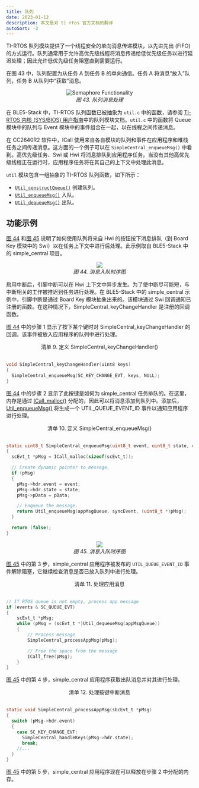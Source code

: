 ```yaml
---
title: 队列
date: 2023-01-12
description: 本文是对 ti rtos 官方文档的翻译
autoSort: -3
---
```


TI-RTOS 队列模块提供了一个线程安全的单向消息传递模块，以先进先出 (FIFO) 的方式运行。队列通常用于允许高优先级线程将消息传递给低优先级任务以进行延迟处理；因此允许低优先级任务阻塞直到需要运行。

在图 43 中，队列配置为从任务 A 到任务 B 的单向通信。任务 A 将消息“放入”队列，任务 B 从队列中“获取”消息。

<center id="figure-43"><img class="medium-zoom-image" src="https://dev.ti.com/tirex/explore/content/simplelink_cc2640r2_sdk_5_30_00_03/docs/ble5stack/ble_user_guide/html/_images/fig-queue-messaging-process.jpg" alt="Semaphore Functionality" /><br /><i>图 43. 队列消息处理</i></center>

在 BLE5-Stack 中，TI-RTOS 队列函数已被抽象为 `util.c` 中的函数，请参阅 [TI-RTOS 内核 (SYS/BIOS) 用户指南](https://dev.ti.com/tirex/explore/content/simplelink_cc2640r2_sdk_5_30_00_03/docs/tirtos/sysbios/docs/Bios_User_Guide.pdf)中的队列模块文档。`util.c` 中的函数将 Queue 模块中的队列与 Event 模块中的事件组合在一起，以在线程之间传递消息。

在 CC2640R2 软件中，ICall 使用来自各自模块的队列和事件在应用程序和堆栈任务之间传递消息。这方面的一个例子可以在 `SimpleCentral_enqueueMsg()` 中看到。高优先级任务、Swi 或 Hwi 将消息排队到应用程序任务。当没有其他高优先级线程正在运行时，应用程序任务将在其自己的上下文中处理此消息。

`util` 模块包含一组抽象的 TI-RTOS 队列函数，如下所示：

* [`Util_constructQueue()`](https://dev.ti.com/tirex/explore/content/simplelink_cc2640r2_sdk_5_30_00_03/docs/ble5stack/ble_user_guide/doxygen/ble/html/group___util.html#ga1a402aa73798e67c21ea960bb67ed516) 创建队列。
* [`Util_enqueueMsg()`](https://dev.ti.com/tirex/explore/content/simplelink_cc2640r2_sdk_5_30_00_03/docs/ble5stack/ble_user_guide/doxygen/ble/html/group___util.html#gada1270148b25421486d6a0f6e001a3b5) 入队。
* [`Util_dequeueMsg()`](https://dev.ti.com/tirex/explore/content/simplelink_cc2640r2_sdk_5_30_00_03/docs/ble5stack/ble_user_guide/doxygen/ble/html/group___util.html#ga2119072ce502da984eed8a9dd614da07) 出队。

## 功能示例
[图 44](#figure-44) 和[图 45](#figure-45) 说明了如何使用队列将来自 Hwi 的按钮按下消息排队（到 Board Key 模块中的 Swi）以在任务上下文中进行后处理。此示例取自 BLE5-Stack 中的 simple_central 项目。

<center  id="figure-44"><img class="medium-zoom-image" src="https://dev.ti.com/tirex/explore/content/simplelink_cc2640r2_sdk_5_30_00_03/docs/ble5stack/ble_user_guide/html/_images/plantuml-d2d063751a6f60aa88d8c95dba442896549d0f77.png" /><br /><i>图 44. 消息入队时序图</i></center>

启用中断后，引脚中断可以在 Hwi 上下文中异步发生。为了使中断尽可能短，与中断相关的工作被推迟到任务进行处理。在 BLE5-Stack 中的 simple_central 示例中，引脚中断是通过 Board Key 模块抽象出来的。该模块通过 Swi 回调通知已注册的函数。在这种情况下，SimpleCentral_keyChangeHandler 是注册的回调函数。

[图 44](#figure-44) 中的步骤 1 显示了按下某个键时对 SimpleCentral_keyChangeHandler 的回调。该事件被放入应用程序的队列中进行处理。

<center><span id="listing-9">清单 9. 定义 SimpleCentral_keyChangeHandler()</span></center><br />

```c
void SimpleCentral_keyChangeHandler(uint8 keys)
{
  SimpleCentral_enqueueMsg(SC_KEY_CHANGE_EVT, keys, NULL);
}
```

[图 44](#figure-44) 中的步骤 2 显示了此按键是如何为 simple_central 任务排队的。在这里，内存是通过 [ICall_malloc()](https://dev.ti.com/tirex/explore/content/simplelink_cc2640r2_sdk_5_30_00_03/docs/ble5stack/ble_user_guide/doxygen/ble/html/group___i_call.html#ga00ce08b268a246cee700442af6ac10ec) 分配的，因此可以将消息添加到队列中。添加后，[Util_enqueueMsg()](https://dev.ti.com/tirex/explore/content/simplelink_cc2640r2_sdk_5_30_00_03/docs/ble5stack/ble_user_guide/doxygen/ble/html/group___util.html#gada1270148b25421486d6a0f6e001a3b5) 将生成一个 UTIL_QUEUE_EVENT_ID 事件以通知应用程序进行处理。

<center><span id="listing-10">清单 10. 定义 SimpleCentral_enqueueMsg()</span></center><br />

```c
static uint8_t SimpleCentral_enqueueMsg(uint8_t event, uint8_t state, uint8_t *pData)
{
  scEvt_t *pMsg = ICall_malloc(sizeof(scEvt_t));

  // Create dynamic pointer to message.
  if (pMsg)
  {
    pMsg->hdr.event = event;
    pMsg->hdr.state = state;
    pMsg->pData = pData;

    // Enqueue the message.
    return Util_enqueueMsg(appMsgQueue, syncEvent, (uint8_t *)pMsg);
  }

  return (false);
}
```

<center id="figure-45"><img class="medium-zoom-image" src="https://dev.ti.com/tirex/explore/content/simplelink_cc2640r2_sdk_5_30_00_03/docs/ble5stack/ble_user_guide/html/_images/plantuml-258398d03de89f27b5ace3b65194be1d11b2b676.png" /><br /><i>图 45. 消息入队时序图</i></center>

[图 45](#figure-45) 中的第 3 步，simple_central 应用程序被发布的 `UTIL_QUEUE_EVENT_ID` 事件解除阻塞，它继续检查消息是否已放入队列中进行处理。

<center><span id="listing-11">清单 11. 处理应用消息</span></center><br />

```c
// If RTOS queue is not empty, process app message
if (events & SC_QUEUE_EVT)
{
    scEvt_t *pMsg;
    while (pMsg = (scEvt_t *)Util_dequeueMsg(appMsgQueue))
    {
        // Process message
        SimpleCentral_processAppMsg(pMsg);

        // Free the space from the message
        ICall_free(pMsg);
    }
}
```

[图 45](#figure-45) 中的第 4 步，simple_central 应用程序获取出队消息并对其进行处理。

<center><span id="listing-12">清单 12. 处理按键中断消息</span></center><br />

```c
static void SimpleCentral_processAppMsg(sbcEvt_t *pMsg)
{
  switch (pMsg->hdr.event)
  {
    case SC_KEY_CHANGE_EVT:
      SimpleCentral_handleKeys(pMsg->hdr.state);
      break;
    //...
  }
}
```

[图 45](#figure-45) 中的第 5 步，simple_central 应用程序现在可以释放在步骤 2 中分配的内存。
